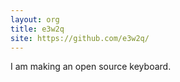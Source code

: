 ```yaml
---
layout: org
title: e3w2q
site: https://github.com/e3w2q/
---
```

I am making an open source keyboard.
